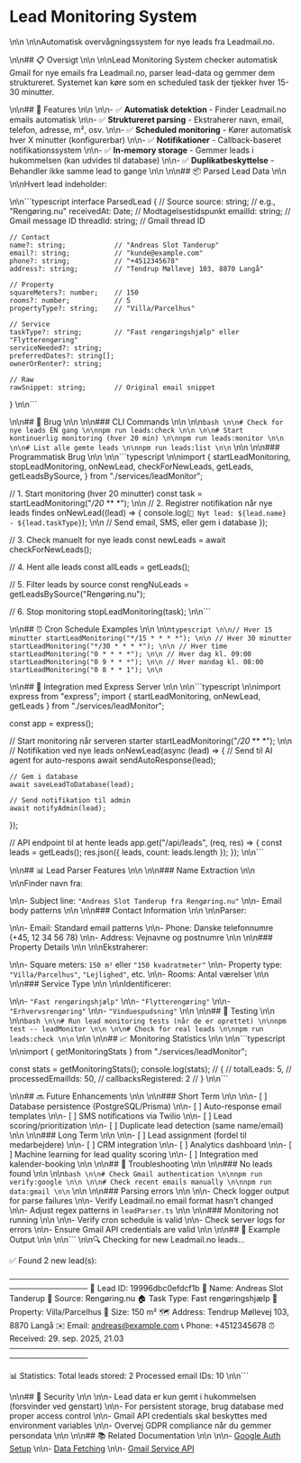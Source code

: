 # Lead Monitoring System\n\n\n\nAutomatisk overvågningssystem for nye leads fra Leadmail.no.\n\n## 📋 Oversigt\n\n\n\nLead Monitoring System checker automatisk Gmail for nye emails fra Leadmail.no, parser lead-data og gemmer dem struktureret. Systemet kan køre som en scheduled task der tjekker hver 15-30 minutter.\n\n## 🎯 Features\n\n\n\n- ✅ **Automatisk detektion** - Finder Leadmail.no emails automatisk\n\n- ✅ **Struktureret parsing** - Ekstraherer navn, email, telefon, adresse, m², osv.\n\n- ✅ **Scheduled monitoring** - Kører automatisk hver X minutter (konfigurerbar)\n\n- ✅ **Notifikationer** - Callback-baseret notifikationssystem\n\n- ✅ **In-memory storage** - Gemmer leads i hukommelsen (kan udvides til database)\n\n- ✅ **Duplikatbeskyttelse** - Behandler ikke samme lead to gange\n\n\n\n## 📦 Parsed Lead Data\n\n\n\nHvert lead indeholder:\n\n```typescriptinterface ParsedLead {    // Source    source: string;           // e.g., "Rengøring.nu"    receivedAt: Date;         // Modtagelsestidspunkt    emailId: string;          // Gmail message ID    threadId: string;         // Gmail thread ID    // Contact    name?: string;            // "Andreas Slot Tanderup"    email?: string;           // "kunde@example.com"    phone?: string;           // "+4512345678"    address?: string;         // "Tendrup Møllevej 103, 8870 Langå"    // Property    squareMeters?: number;    // 150    rooms?: number;           // 5    propertyType?: string;    // "Villa/Parcelhus"    // Service    taskType?: string;        // "Fast rengøringshjælp" eller "Flytterengøring"    serviceNeeded?: string;    preferredDates?: string[];    ownerOrRenter?: string;    // Raw    rawSnippet: string;       // Original email snippet}\n\n```\n\n## 🚀 Brug\n\n\n\n### CLI Commands\n\n\n\n```bash\n\n# Check for nye leads ÉN gang\n\nnpm run leads:check\n\n\n\n# Start kontinuerlig monitoring (hver 20 min)\n\nnpm run leads:monitor\n\n\n\n# List alle gemte leads\n\nnpm run leads:list\n\n```\n\n\n\n### Programmatisk Brug\n\n\n\n```typescript\n\nimport {    startLeadMonitoring,    stopLeadMonitoring,    onNewLead,    checkForNewLeads,    getLeads,    getLeadsBySource,} from "./services/leadMonitor";// 1. Start monitoring (hver 20 minutter)const task = startLeadMonitoring("_/20_ ** *");\n\n// 2. Registrer notifikation når nye leads findesonNewLead((lead) => {    console.log(`🔔 Nyt lead: ${lead.name} - ${lead.taskType}`);\n\n    // Send email, SMS, eller gem i database});// 3. Check manuelt for nye leadsconst newLeads = await checkForNewLeads();// 4. Hent alle leadsconst allLeads = getLeads();// 5. Filter leads by sourceconst rengNuLeads = getLeadsBySource("Rengøring.nu");// 6. Stop monitoringstopLeadMonitoring(task);\n\n```\n\n## ⏰ Cron Schedule Examples\n\n\n\n```typescript\n\n// Hver 15 minutterstartLeadMonitoring("*/15 * * * *");\n\n// Hver 30 minutterstartLeadMonitoring("*/30 * * * *");\n\n// Hver timestartLeadMonitoring("0 * * * *");\n\n// Hver dag kl. 09:00startLeadMonitoring("0 9 * * *");\n\n// Hver mandag kl. 08:00startLeadMonitoring("0 8 * * 1");\n\n```\n\n## 🔗 Integration med Express Server\n\n\n\n```typescript\n\nimport express from "express";import { startLeadMonitoring, onNewLead, getLeads } from "./services/leadMonitor";const app = express();// Start monitoring når serveren starterstartLeadMonitoring("_/20_ ** *");\n\n// Notifikation ved nye leadsonNewLead(async (lead) => {    // Send til AI agent for auto-respons    await sendAutoResponse(lead);    // Gem i database    await saveLeadToDatabase(lead);        // Send notifikation til admin    await notifyAdmin(lead);});// API endpoint til at hente leadsapp.get("/api/leads", (req, res) => {    const leads = getLeads();    res.json({ leads, count: leads.length });});\n\n```\n\n## 📊 Lead Parser Features\n\n\n\n### Name Extraction\n\n\n\nFinder navn fra:\n\n- Subject line: `"Andreas Slot Tanderup fra Rengøring.nu"`\n\n- Email body patterns\n\n\n\n### Contact Information\n\n\n\nParser:\n\n- Email: Standard email patterns\n\n- Phone: Danske telefonnumre (+45, 12 34 56 78)\n\n- Address: Vejnavne og postnumre\n\n\n\n### Property Details\n\n\n\nEkstraherer:\n\n- Square meters: `150 m²` eller `"150 kvadratmeter"`\n\n- Property type: `"Villa/Parcelhus"`, `"Lejlighed"`, etc.\n\n- Rooms: Antal værelser\n\n\n\n### Service Type\n\n\n\nIdentificerer:\n\n- `"Fast rengøringshjælp"`\n\n- `"Flytterengøring"`\n\n- `"Erhvervsrengøring"`\n\n- `"Vinduespudsning"`\n\n\n\n## 🧪 Testing\n\n\n\n```bash\n\n# Run lead monitoring tests (når de er oprettet)\n\nnpm test -- leadMonitor\n\n\n\n# Check for real leads\n\nnpm run leads:check\n\n```\n\n\n\n## 📈 Monitoring Statistics\n\n\n\n```typescript\n\nimport { getMonitoringStats } from "./services/leadMonitor";const stats = getMonitoringStats();console.log(stats);// {//   totalLeads: 5,//   processedEmailIds: 50,//   callbacksRegistered: 2// }\n\n```\n\n## 🔜 Future Enhancements\n\n\n\n### Short Term\n\n\n\n- [ ] Database persistence (PostgreSQL/Prisma)\n\n- [ ] Auto-response email templates\n\n- [ ] SMS notifications via Twilio\n\n- [ ] Lead scoring/prioritization\n\n- [ ] Duplicate lead detection (same name/email)\n\n\n\n### Long Term\n\n\n\n- [ ] Lead assignment (fordel til medarbejdere)\n\n- [ ] CRM integration\n\n- [ ] Analytics dashboard\n\n- [ ] Machine learning for lead quality scoring\n\n- [ ] Integration med kalender-booking\n\n\n\n## 🐛 Troubleshooting\n\n\n\n### No leads found\n\n\n\n```bash\n\n# Check Gmail authentication\n\nnpm run verify:google\n\n\n\n# Check recent emails manually\n\nnpm run data:gmail\n\n```\n\n\n\n### Parsing errors\n\n\n\n- Check logger output for parse failures\n\n- Verify Leadmail.no email format hasn't changed\n\n- Adjust regex patterns in `leadParser.ts`\n\n\n\n### Monitoring not running\n\n\n\n- Verify cron schedule is valid\n\n- Check server logs for errors\n\n- Ensure Gmail API credentials are valid\n\n\n\n## 📝 Example Output\n\n\n\n```\n\n🔍 Checking for new Leadmail.no leads...✅ Found 2 new lead(s):────────────────────────────────────────────────────────────────📧 Lead ID: 19996dbc0efdcf1b👤 Name: Andreas Slot Tanderup📍 Source: Rengøring.nu🏠 Task Type: Fast rengøringshjælp📐 Property: Villa/Parcelhus📏 Size: 150 m²🗺️  Address: Tendrup Møllevej 103, 8870 Langå✉️  Email: <andreas@example.com>📞 Phone: +4512345678⏰ Received: 29. sep. 2025, 21.03────────────────────────────────────────────────────────────────📊 Statistics:   Total leads stored: 2   Processed email IDs: 10\n\n```\n\n## 🔐 Security\n\n\n\n- Lead data er kun gemt i hukommelsen (forsvinder ved genstart)\n\n- For persistent storage, brug database med proper access control\n\n- Gmail API credentials skal beskyttes med environment variables\n\n- Overvej GDPR compliance når du gemmer persondata\n\n\n\n## 📚 Related Documentation\n\n\n\n- [Google Auth Setup](./SETUP_CHECKLIST.md)\n\n- [Data Fetching](./DATA_FETCHING.md)\n\n- [Gmail Service API](../src/services/gmailService.ts)